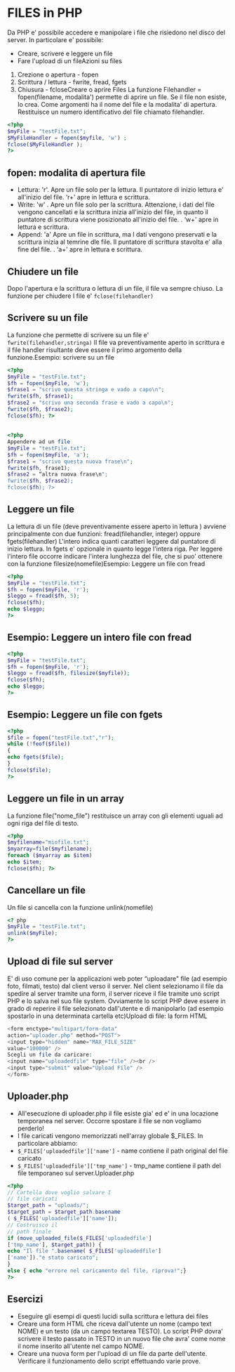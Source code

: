 # FILES in PHP
Da PHP e' possibile accedere e manipolare i file che
risiedono nel disco del server.
In particolare e' possibile:
* Creare, scrivere e leggere un file
* Fare l'upload di un fileAzioni su files
1.  Crezione o apertura - fopen
2.  Scrittura / lettura - fwrite, fread, fgets
3.  Chiusura - fcloseCreare o aprire Files
La funzione
Filehandler = fopen(filename, modalita')
permette di aprire un file. Se il file non esiste, lo crea. Come
argomenti ha il nome del file e la modalita' di apertura.
Restituisce un numero identificativo del file chiamato
filehandler.

```php
<?php
$myFile = "testFile.txt";
$MyFileHandler = fopen($myfile, 'w') ;
fclose($MyFileHandler );
?>
```
## fopen: modalita di apertura file
* Lettura: 'r'. Apre un file solo per la lettura. Il puntatore di
inizio lettura e' all'inizio del file. ‘r+' apre in lettura e
scrittura.
* Write: 'w' . Apre un file solo per la scrittura. Attenzione, i
dati del file vengono cancellati e la scrittura inizia
all'inizio del file, in quanto il puntatore di scrittura
viene posizionato all'inizio del file. . ‘w+' apre in lettura
e scrittura.
*  Append: 'a' Apre un file in scrittura, ma I dati vengono
preservati e la scrittura inizia al temrine dle file. Il
puntatore di scrittura stavolta e' alla fine del file. . ‘a+'
apre in lettura e scrittura.

## Chiudere un file
Dopo l'apertura e la scrittura o lettura di un file, il file va
sempre chiuso.
La funzione per chiudere I file e'
```fclose(filehandler)```

## Scrivere su un file
La funzione che permette di scrivere su un file e'
```fwrite(filehandler,stringa)```
Il file va preventivamente aperto in scrittura e il file
handler risultante deve essere il primo argomento
della funzione.Esempio: scrivere su un file

```php
<?php
$myFile = "testFile.txt";
$fh = fopen($myFile, 'w');
$frase1 = "scrivo questa stringa e vado a capo\n";
fwrite($fh, $frase1);
$frase2 = "scrivo una seconda frase e vado a capo\n";
fwrite($fh, $frase2);
fclose($fh); ?>
```
## 
```php
<?php
Appendere ad un file
$myFile = "testFile.txt";
$fh = fopen($myFile, 'a');
$frase1 = "scrivo questa nuova frase\n";
fwrite($fh, frase1);
$frase2 = “altra nuova frase\n";
fwrite($fh, $frase2);
fclose($fh); ?>
```
## Leggere un file
La lettura di un file (deve preventivamente essere aperto
in lettura ) avviene principalmente con due funzioni:
fread(filehandler, integer) oppure fgets(filehandler)
L'intero indica quanti caratteri leggere dal puntatore di
inizio lettura. In fgets e' opzionale in quanto legge
l'intera riga.
Per leggere l'intero file occorre indicare l'intera lunghezza
del file, che si puo' ottenere con la funzione
filesize(nomefile)Esempio: Leggere un file con fread

```php
<?php
$myFile = "testFile.txt";
$fh = fopen($myFile, 'r');
$leggo = fread($fh, 5);
fclose($fh);
echo $leggo;
?>
```
## Esempio: Leggere un intero file con fread

```php
<?php
$myFile = "testFile.txt";
$fh = fopen($myFile, 'r');
$leggo = fread($fh, filesize($myfile));
fclose($fh);
echo $leggo;
?>
```
## Esempio: Leggere un file con fgets

```php
<?php
$file = fopen("testFile.txt","r");
while (!feof($file))
{
echo fgets($file);
}
fclose($file);
?>
```

## Leggere un file in un array
La funzione file("nome_file") restituisce un array con gli
elementi uguali ad ogni riga del file di testo.

```php
<?php
$myfilename="miofile.txt";
$myarray=file($myfilename);
foreach ($myarray as $item)
echo $item;
fclose($fh); ?>
```
## Cancellare un file
Un file si cancella con la funzione
unlink(nomefile)
```php
<? php
$myFile = "testFile.txt";
unlink($myFile);
?>
```
## Upload di file sul server
E' di uso comune per la applicazioni web poter
“uploadare" file (ad esempio foto, filmati, testo) dal
client verso il server.
Nel client selezionamo il file da spedire al server tramite
una form, il server riceve il file tramite uno script PHP
e lo salva nel suo file system.
Ovviamente lo script PHP deve essere in grado di reperire
il file selezionato dall'utente e di manipolarlo (ad
esempio spostarlo in una determinata cartella etc)Upload di file: la form HTML
```php
<form enctype="multipart/form-data"
action="uploader.php" method="POST">
<input type="hidden" name="MAX_FILE_SIZE"
value="100000" />
Scegli un file da caricare:
<input name="uploadedfile" type="file" /><br />
<input type="submit" value="Upload File" />
</form>
```
## Uploader.php
* All'esecuzione di uploader.php il file esiste gia' ed e' in
una locazione temporanea nel server. Occorre
spostare il file se non vogliamo perderlo!
* I file caricati vengono memorizzati nell'array globale
$_FILES. In particolare abbiamo:
* ```$_FILES['uploadedfile']['name']``` - name contiene il path
original del file caricato
* ```$_FILES['uploadedfile']['tmp_name']``` - tmp_name
contiene il path del file temporaneo sul server.Uploader.php

```php
<?php
// Cartella dove voglio salvare I
// file caricati
$target_path = "uploads/";
$target_path = $target_path.basename
( $_FILES['uploadedfile']['name']);
// Costruisco il
// path finale
if (move_uploaded_file($_FILES['uploadedfile']
['tmp_name'], $target_path)) {
echo "Il file ".basename( $_FILES['uploadedfile']
['name'])."e stato caricato";
}
else { echo "errore nel caricamento del file, riprova!";}
?>
```
## Esercizi
* Eseguire gli esempi di questi lucidi sulla scrittura e
lettura dei files
* Creare una form HTML che riceva dall'utente un nome
(campo text NOME) e un testo (da un campo textarea
TESTO). Lo script PHP dovra' scrivere il testo passato
in TESTO in un nuovo file che avra' come nome il
nome inserito all'utente nel campo NOME.
* Creare una nuova form per l'upload di un file da parte
dell'utente. Verificare il funzionamento dello script
effettuando varie prove.